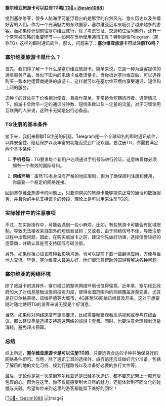 **塞尔维亚旅游卡可以註冊TG嗎[[TG💪+ @esim1088](https://t.me/s/esim1088)]**

提到塞尔维亚，很多人脑海里可能浮现出的是那里的自然风光、悠久历史以及热情好客的人们。作为一个充满魅力的东欧国家，塞尔维亚近年来吸引了越来越多的游客。而如果你计划前往塞尔维亚旅行，除了考虑签证、交通和住宿问题外，还有一个常常被忽略的重要环节——如何在当地使用通讯工具？特别是像Telegram（简称TG）这样的即时通讯软件。那么，问题来了：**塞尔维亚旅游卡可以注册TG吗？**

### 塞尔维亚旅游卡是什么？

首先，我们得了解一下什么是塞尔维亚旅游卡。简单来说，它是一种为游客提供的通信服务产品，类似于国内的电话卡或者流量卡。当你抵达塞尔维亚后，可以选择购买一张本地运营商提供的旅游卡，这样就可以在塞尔维亚境内享受通话、短信和上网的服务。

这种卡的好处在于价格相对便宜，且操作简单，非常适合短期旅行者。通常情况下，旅游卡会附带一定的通话分钟数、短信条数以及一定量的流量。对于习惯使用互联网的人来说，这种卡无疑是出行必备品。

### TG注册的基本条件

接下来，我们来聊聊TG注册的问题。Telegram是一个全球知名的即时通讯软件，以其安全性、隐私保护以及丰富的功能而受到广泛欢迎。要注册TG，你需要满足两个基本条件：

1. **手机号码**：TG要求每个新用户必须通过手机号码进行验证。这意味着你必须拥有一个有效的国际号码。
   
2. **网络环境**：虽然TG本身没有严格的地区限制，但为了确保顺利注册和使用，你需要一个稳定的网络连接。

回到塞尔维亚旅游卡的问题上，只要你购买的旅游卡能够提供正常的通话和数据服务，并且你的手机支持该卡的频段，理论上是可以用来注册TG的。

### 实际操作中的注意事项

不过，在实际操作中，可能会遇到一些小麻烦。比如，有些旅游卡可能会有区域限制，导致无法接收来自国外的短信验证码；又或者，由于网络信号不佳，导致注册过程中出现问题。因此，在购买旅游卡之前，建议你先做好功课，选择信誉较好的运营商，并确认其是否支持国际号码注册。

另外，如果你担心语言障碍会影响沟通，也可以提前下载一些翻译应用，方便与当地人交流。毕竟，塞尔维亚人普遍友好，他们很乐意帮助外国游客解决各种问题。

### 塞尔维亚的网络环境

除了旅游卡的选择外，塞尔维亚的整体网络环境也值得留意。近年来，塞尔维亚政府加大了对信息基础设施的投资力度，使得全国范围内的网络覆盖逐渐完善。尤其是在贝尔格莱德、诺维萨德等大城市，4G甚至5G网络已经普及开来，这对于想要随时随地使用TG的游客来说无疑是个好消息。

当然，如果你对网络速度有更高要求，比如需要频繁观看高清视频或参与在线会议，那么建议尽量选择支持高速网络的旅游卡套餐。同时，也要注意合理规划流量消耗，避免超出预算。

### 总结

综上所述，**塞尔维亚旅游卡是可以注册TG的**，只要选择合适的卡种并确保良好的网络条件即可。当然，除了通讯工具的选择外，旅行前还应该做好充分准备，包括了解目的地的文化习俗、规划行程路线以及准备好必要的旅行文件等。

最后，无论你是第一次来到塞尔维亚还是已经多次造访，都不要忘记带上一颗开放包容的心。因为在这里，你不仅能感受到大自然的魅力，还能体验到不同文化的碰撞与交融。希望每位来到这里的游客都能留下美好的回忆！

[[TG💪+ @esim1088](https://t.me/s/esim1088) ![Image](https://i.postimg.cc/4NQfJmqS/Snipaste-2025-05-13-00-14-12.png)]